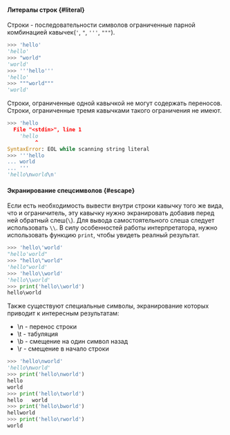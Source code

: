 <!-- Local IspellDict: ru -->

#### Литералы строк {#literal}

Строки - последовательности символов ограниченные парной комбинацией кавычек(`'`, `"`, `'''`, `"""`).

```python
>>> 'hello'
'hello'
>>> "world"
'world'
>>> '''hello'''
'hello'
>>> """world"""
'world'
```

Строки, ограниченные одной кавычкой не могут содержать переносов. Строки, ограниченные тремя кавычками такого ограничения не имеют.
```python
>>> 'hello
  File "<stdin>", line 1
    'hello
         ^
SyntaxError: EOL while scanning string literal
>>> '''hello
... world
... '''
'hello\nworld\n'
```


#### Экранирование спецсимволов {#escape}

Если есть необходимость вывести внутри строки кавычку того же вида, что и ограничитель, эту кавычку нужно экранировать добавив перед ней обратный слеш(`\`). Для вывода самостоятельного слеша следует использовать `\\`. В силу особенностей работы интерпретатора, нужно использовать функцию `print`, чтобы увидеть реалный результат.

```python
>>> 'hello\'world'
"hello'world"
>>> "hello\"world"
'hello"world'
>>> 'hello\\world'
'hello\\world'
>>> print('hello\\world')
hello\world
```

Также существуют специальные символы, экранирование которых приводит к интересным результатам:

* \n - перенос строки
* \t - табуляция
* \b - смещение на один символ назад
* \r - смещение в начало строки

```python
>>> 'hello\nworld'
'hello\nworld'
>>> print('hello\nworld')
hello
world
>>> print('hello\tworld')
hello	world
>>> print('hello\bworld')
hellworld
>>> print('hello\rworld')
world
```
